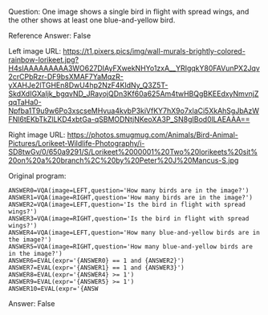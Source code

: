 Question: One image shows a single bird in flight with spread wings, and the other shows at least one blue-and-yellow bird.

Reference Answer: False

Left image URL: https://t1.pixers.pics/img/wall-murals-brightly-colored-rainbow-lorikeet.jpg?H4sIAAAAAAAAA3WO627DIAyFXwekNHYo1zxA__YRIgqkY80FAVunPX2Jqv2crCPbRzr-DF9bsXMAF7YaMqzR-yXAHJe2lTGHEn8DwU4hp2NzF4KIdNy_Q3Z5T-SkdXdIGXaIjk_bgqvND_JRayojQDn3Kf60a625Am4twHBQgBKEEdxyNmvnjZqqTaHa0-Npfba1T9u9w6Po3xscseMHvua4kvbP3kiVfKY7hX9o7xlaCi5XkAhSgJbAzWFNl6tEKbTkZlLKD4xbtGa-qSBMODNtjNKeoXA3P_SN8gIBod0lLAEAAA==

Right image URL: https://photos.smugmug.com/Animals/Bird-Animal-Pictures/Lorikeet-Wildlife-Photography/i-SD8twGv/0/650a9291/S/Lorikeet%2000001%20Two%20lorikeets%20sit%20on%20a%20branch%2C%20by%20Peter%20J%20Mancus-S.jpg

Original program:

```
ANSWER0=VQA(image=LEFT,question='How many birds are in the image?')
ANSWER1=VQA(image=RIGHT,question='How many birds are in the image?')
ANSWER2=VQA(image=LEFT,question='Is the bird in flight with spread wings?')
ANSWER3=VQA(image=RIGHT,question='Is the bird in flight with spread wings?')
ANSWER4=VQA(image=LEFT,question='How many blue-and-yellow birds are in the image?')
ANSWER5=VQA(image=RIGHT,question='How many blue-and-yellow birds are in the image?')
ANSWER6=EVAL(expr='{ANSWER0} == 1 and {ANSWER2}')
ANSWER7=EVAL(expr='{ANSWER1} == 1 and {ANSWER3}')
ANSWER8=EVAL(expr='{ANSWER4} >= 1')
ANSWER9=EVAL(expr='{ANSWER5} >= 1')
ANSWER10=EVAL(expr='{ANSW
```
Answer: False

